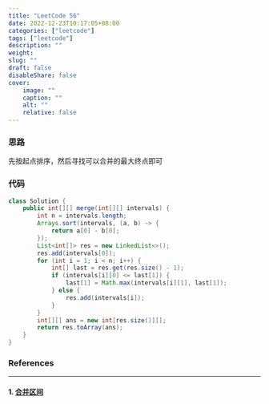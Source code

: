 ```yaml
---
title: "LeetCode 56"
date: 2022-12-23T10:17:05+08:00
categories: ["leetcode"]
tags: ["leetcode"]
description: ""
weight:
slug: ""
draft: false
disableShare: false
cover:
    image: ""
    caption: ""
    alt: ""
    relative: false
---
```


### 思路

先按起点排序，然后寻找可以合并的最大终点即可

### 代码

```java
class Solution {
    public int[][] merge(int[][] intervals) {
        int n = intervals.length;
        Arrays.sort(intervals, (a, b) -> {
            return a[0] - b[0];
        });
        List<int[]> res = new LinkedList<>();
        res.add(intervals[0]);
        for (int i = 1; i < n; i++) {
            int[] last = res.get(res.size() - 1);
            if (intervals[i][0] <= last[1]) {
                last[1] = Math.max(intervals[i][1], last[1]);
            } else {
                res.add(intervals[i]);
            }
        }
        int[][] ans = new int[res.size()][];
        return res.toArray(ans);
    }
}
```

### References

---

#### 1. [合并区间](https://leetcode.cn/problems/merge-intervals/)
